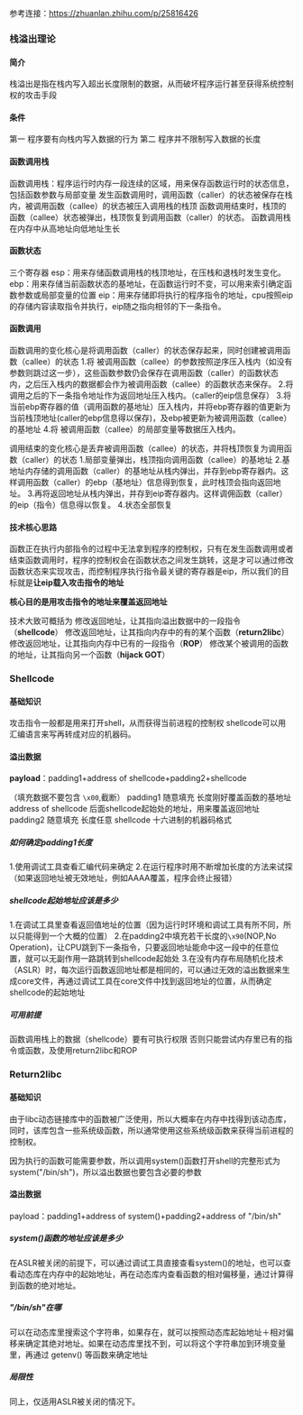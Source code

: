 参考连接：https://zhuanlan.zhihu.com/p/25816426
### 栈溢出理论
#### 简介
栈溢出是指在栈内写入超出长度限制的数据，从而破坏程序运行甚至获得系统控制权的攻击手段
#### 条件
第一 程序要有向栈内写入数据的行为
第二 程序并不限制写入数据的长度

#### 函数调用栈
函数调用栈：程序运行时内存一段连续的区域，用来保存函数运行时的状态信息，包括函数参数与局部变量
发生函数调用时，调用函数（caller）的状态被保存在栈内，被调用函数（callee）的状态被压入调用栈的栈顶
函数调用结束时，栈顶的函数（callee）状态被弹出，栈顶恢复到调用函数（caller）的状态。
函数调用栈在内存中从高地址向低地址生长

#### 函数状态
三个寄存器
esp：用来存储函数调用栈的栈顶地址，在压栈和退栈时发生变化。
ebp：用来存储当前函数状态的基地址，在函数运行时不变，可以用来索引确定函数参数或局部变量的位置
eip：用来存储即将执行的程序指令的地址，cpu按照eip的存储内容读取指令并执行，eip随之指向相邻的下一条指令。

#### 函数调用
函数调用的变化核心是将调用函数（caller）的状态保存起来，同时创建被调用函数（callee）的状态
1.将 被调用函数（callee）的参数按照逆序压入栈内（如没有参数则跳过这一步），这些函数参数仍会保存在调用函数（caller）的函数状态内，之后压入栈内的数据都会作为被调用函数（callee）的函数状态来保存。
2.将调用之后的下一条指令地址作为返回地址压入栈内。（caller的eip信息保存）
3.将当前ebp寄存器的值（调用函数的基地址）压入栈内，并将ebp寄存器的值更新为当前栈顶地址(caller的ebp信息得以保存)，及ebp被更新为被调用函数（callee）的基地址
4.将 被调用函数（callee）的局部变量等数据压入栈内。

调用结束的变化核心是丢弃被调用函数（callee）的状态，并将栈顶恢复为调用函数（caller）的状态
1.局部变量弹出，栈顶指向调用函数（callee）的基地址
2.基地址内存储的调用函数（caller）的基地址从栈内弹出，并存到ebp寄存器内。这样调用函数（caller）的ebp（基地址）信息得到恢复，此时栈顶会指向返回地址。
3.再将返回地址从栈内弹出，并存到eip寄存器内。这样调佣函数（caller）的eip（指令）信息得以恢复。
4.状态全部恢复

#### 技术核心思路
函数正在执行内部指令的过程中无法拿到程序的控制权，只有在发生函数调用或者结束函数调用时，程序的控制权会在函数状态之间发生跳转，这是才可以通过修改函数状态来实现攻击，而控制程序执行指令最关键的寄存器是eip，所以我们的目标就是**让eip载入攻击指令的地址**

**核心目的是用攻击指令的地址来覆盖返回地址**

技术大致可概括为
修改返回地址，让其指向溢出数据中的一段指令（**shellcode**）
修改返回地址，让其指向内存中的有的某个函数（**return2libc**）
修改返回地址，让其指向内存中已有的一段指令（**ROP**）
修改某个被调用的函数的地址，让其指向另一个函数（**hijack GOT**）

### Shellcode
#### 基础知识
攻击指令一般都是用来打开shell，从而获得当前进程的控制权
shellcode可以用汇编语言来写再转成对应的机器码。

#### 溢出数据
**payload**：padding1+address of shellcode+padding2+shellcode

（填充数据不要包含 `\x00`,截断）
padding1 随意填充 长度刚好覆盖函数的基地址
address of shellcode 后面shellcode起始处的地址，用来覆盖返回地址
padding2 随意填充 长度任意
shellcode 十六进制的机器码格式

##### 如何确定padding1长度
1.使用调试工具查看汇编代码来确定
2.在运行程序时用不断增加长度的方法来试探（如果返回地址被无效地址，例如AAAA覆盖，程序会终止报错）

##### shellcode起始地址应该是多少
1.在调试工具里查看返回值地址的位置（因为运行时环境和调试工具有所不同，所以只能得到一个大概的位置）
2.在padding2中填充若干长度的`\x90`(NOP,No Operation)，让CPU跳到下一条指令，只要返回地址能命中这一段中的任意位置，就可以无副作用一路跳转到shellcode起始处
3.在没有内存布局随机化技术（ASLR）时，每次运行函数返回地址都是相同的，可以通过无效的溢出数据来生成core文件，再通过调试工具在core文件中找到返回地址的位置，从而确定shellcode的起始地址

##### 可用前提
函数调用栈上的数据（shellcode）要有可执行权限
否则只能尝试内存里已有的指令或函数，及使用return2libc和ROP

### Return2libc
#### 基础知识
由于libc动态链接库中的函数被广泛使用，所以大概率在内存中找得到该动态库，同时，该库包含一些系统级函数，所以通常使用这些系统级函数来获得当前进程的控制权。

因为执行的函数可能需要参数，所以调用system()函数打开shell的完整形式为system("/bin/sh")，所以溢出数据也要包含必要的参数

#### 溢出数据
payload：padding1+address of system()+padding2+address of "/bin/sh"

##### system()函数的地址应该是多少
在ASLR被关闭的前提下，可以通过调试工具直接查看system()的地址，也可以查看动态库在内存中的起始地址，再在动态库内查看函数的相对偏移量，通过计算得到函数的绝对地址。

##### "/bin/sh"在哪
可以在动态库里搜索这个字符串，如果存在，就可以按照动态库起始地址＋相对偏移来确定其绝对地址。如果在动态库里找不到，可以将这个字符串加到环境变量里，再通过 getenv() 等函数来确定地址

##### 局限性
同上，仅适用ASLR被关闭的情况下。